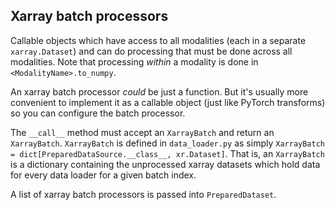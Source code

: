 ## Xarray batch processors

Callable objects which have access to all modalities (each in a separate `xarray.Dataset`)
and can do processing that must be done across all modalities.
Note that processing _within_ a modality is done in `<ModalityName>.to_numpy`.

An xarray batch processor _could_ be just a function. But it's usually more convenient to
implement it as a callable object (just like PyTorch transforms) so you can configure the
batch processor.

The `__call__` method must accept an `XarrayBatch` and return an `XarrayBatch`.
`XarrayBatch` is defined in `data_loader.py` as simply
 `XarrayBatch = dict[PreparedDataSource.__class__, xr.Dataset]`.
That is, an `XarrayBatch` is a dictionary containing the unprocessed xarray datasets which hold
data for every data loader for a given batch index.

A list of xarray batch processors is passed into `PreparedDataset`.
